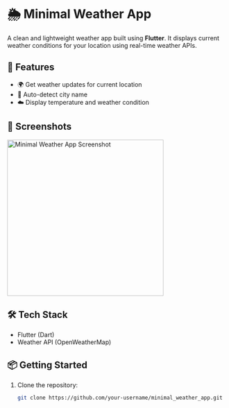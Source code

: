 # 🌦️ Minimal Weather App

A clean and lightweight weather app built using **Flutter**. It displays current weather conditions for your location using real-time weather APIs.

## 🚀 Features

- 🌍 Get weather updates for current location  
- 📍 Auto-detect city name  
- ☁️ Display temperature and weather condition  

## 📱 Screenshots

<img width="360" alt="Minimal Weather App Screenshot" src="https://github.com/user-attachments/assets/fcb62838-8574-4402-8c9f-de43a622346e" />

## 🛠️ Tech Stack

- Flutter (Dart)  
- Weather API (OpenWeatherMap)

## 📦 Getting Started

1. Clone the repository:
   ```bash
   git clone https://github.com/your-username/minimal_weather_app.git
